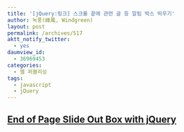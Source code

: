 ```yaml
---
title: '[jQuery:링크] 스크롤 끝에 관련 글 등 알림 박스 띄우기'
author: 녹풍(綠風, Windgreen)
layout: post
permalink: /archives/517
aktt_notify_twitter:
  - yes
daumview_id:
  - 36969453
categories:
  - 웹 퍼블리싱
tags:
  - javascript
  - jQuery
---
```

<!-- END header -->

<!-- BEGIN content -->

<!-- begin recent posts -->

<!-- begin post -->

<div class="post_views">
  <div style="display: none;">
    2,841 views
  </div></p>
</div>

## <a target="_blank" href="http://tympanus.net/codrops/2010/04/13/end-of-page-slide-out-box/">End of Page Slide Out Box with jQuery</a>